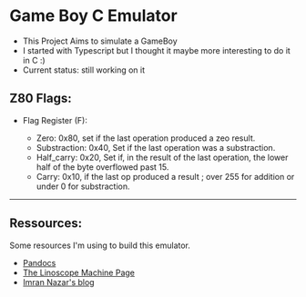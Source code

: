 # Game Boy C Emulator
- This Project Aims to simulate a GameBoy 
- I started with Typescript but I thought it maybe more interesting to do it in C :) 
- Current status: still working on it  
## Z80 Flags:

- Flag Register (F):

    - Zero: 0x80, set if the last operation produced a zeo result.
    - Substraction: 0x40, Set if the last operation was a substraction.
    - Half_carry: 0x20, Set if, in the result of the last operation, the lower half of the byte overflowed past 15.
    - Carry: 0x10, if the last op produced a result ; over 255 for addition or under 0 for substraction.

** **

## Ressources:

Some resources I'm using to build this emulator.

- <a href= "https://gbdev.io/pandocs/"> Pandocs
- <a href= ""> The Linoscope Machine Page
- <a href= "http://imrannazar.com/GameBoy-Emulation-in-JavaScript" > Imran Nazar's blog
